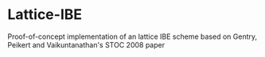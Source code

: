 Lattice-IBE
===========

Proof-of-concept implementation of an lattice IBE scheme based on Gentry, Peikert and Vaikuntanathan's STOC 2008 paper
